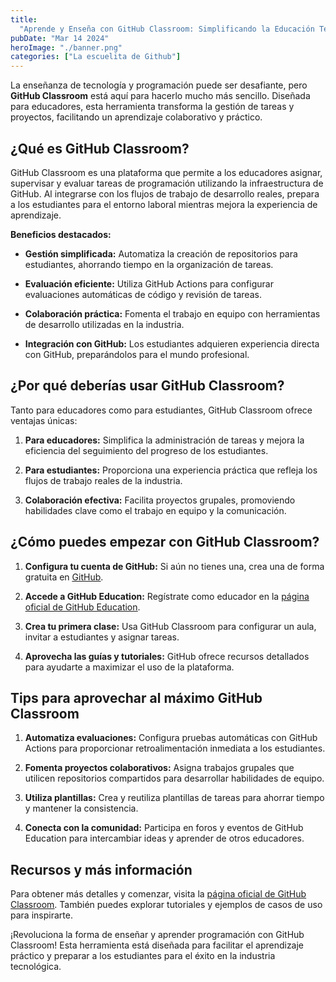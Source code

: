 ```yaml
---
title:
  "Aprende y Enseña con GitHub Classroom: Simplificando la Educación Tecnológica"
pubDate: "Mar 14 2024"
heroImage: "./banner.png"
categories: ["La escuelita de Github"]
---
```


La enseñanza de tecnología y programación puede ser desafiante, pero **GitHub
Classroom** está aquí para hacerlo mucho más sencillo. Diseñada para educadores,
esta herramienta transforma la gestión de tareas y proyectos, facilitando un
aprendizaje colaborativo y práctico.

## **¿Qué es GitHub Classroom?**

GitHub Classroom es una plataforma que permite a los educadores asignar,
supervisar y evaluar tareas de programación utilizando la infraestructura de
GitHub. Al integrarse con los flujos de trabajo de desarrollo reales, prepara a
los estudiantes para el entorno laboral mientras mejora la experiencia de
aprendizaje.

**Beneficios destacados:**

- **Gestión simplificada:** Automatiza la creación de repositorios para
  estudiantes, ahorrando tiempo en la organización de tareas.

- **Evaluación eficiente:** Utiliza GitHub Actions para configurar evaluaciones
  automáticas de código y revisión de tareas.

- **Colaboración práctica:** Fomenta el trabajo en equipo con herramientas de
  desarrollo utilizadas en la industria.

- **Integración con GitHub:** Los estudiantes adquieren experiencia directa con
  GitHub, preparándolos para el mundo profesional.

## **¿Por qué deberías usar GitHub Classroom?**

Tanto para educadores como para estudiantes, GitHub Classroom ofrece ventajas
únicas:

1.  **Para educadores:** Simplifica la administración de tareas y mejora la
    eficiencia del seguimiento del progreso de los estudiantes.

2.  **Para estudiantes:** Proporciona una experiencia práctica que refleja los
    flujos de trabajo reales de la industria.

3.  **Colaboración efectiva:** Facilita proyectos grupales, promoviendo
    habilidades clave como el trabajo en equipo y la comunicación.

## **¿Cómo puedes empezar con GitHub Classroom?**

1.  **Configura tu cuenta de GitHub:** Si aún no tienes una, crea una de forma
    gratuita en [<u>GitHub</u>](https://github.com/).

2.  **Accede a GitHub Education:** Regístrate como educador en la
    [<u>página oficial de GitHub Education</u>](https://education.github.com/).

3.  **Crea tu primera clase:** Usa GitHub Classroom para configurar un aula,
    invitar a estudiantes y asignar tareas.

4.  **Aprovecha las guías y tutoriales:** GitHub ofrece recursos detallados para
    ayudarte a maximizar el uso de la plataforma.

## **Tips para aprovechar al máximo GitHub Classroom**

1.  **Automatiza evaluaciones:** Configura pruebas automáticas con GitHub
    Actions para proporcionar retroalimentación inmediata a los estudiantes.

2.  **Fomenta proyectos colaborativos:** Asigna trabajos grupales que utilicen
    repositorios compartidos para desarrollar habilidades de equipo.

3.  **Utiliza plantillas:** Crea y reutiliza plantillas de tareas para ahorrar
    tiempo y mantener la consistencia.

4.  **Conecta con la comunidad:** Participa en foros y eventos de GitHub
    Education para intercambiar ideas y aprender de otros educadores.

## **Recursos y más información**

Para obtener más detalles y comenzar, visita la
[<u>página oficial de GitHub Classroom</u>](https://classroom.github.com/).
También puedes explorar tutoriales y ejemplos de casos de uso para inspirarte.

¡Revoluciona la forma de enseñar y aprender programación con GitHub Classroom!
Esta herramienta está diseñada para facilitar el aprendizaje práctico y preparar
a los estudiantes para el éxito en la industria tecnológica.
